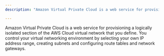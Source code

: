 ```yaml
---
description: "Amazon Virtual Private Cloud is a web service for provisioning a logically isolated section of the AWS Cloud virtual network that you define."

---
```

Amazon Virtual Private Cloud is a web service for provisioning a logically isolated section of the AWS Cloud virtual network that you define. You control your virtual networking environment by selecting your own IP address range, creating subnets and configuring route tables and network gateways. 
